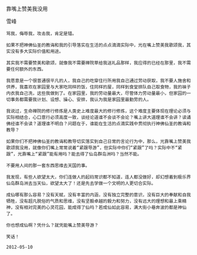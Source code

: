 靠嘴上赞美我没用

雪峰


    骂我，侮辱我，攻击我，肯定是错。

    如果不把神佛仙圣的教诲和我的引导落实在生活的点点滴滴实际中，光在嘴上赞美我歌颂我，其实没有多大实际价值和用途。

    其实我不需要赞美和歌颂，就像我不需要禅院草给我送礼品那样，我应得的已经在那里，我不需要任何额外的东西。

    我愿意是一个很普通很平凡的人，我自己的吃穿住行所用我自己通过劳动获取，我不要人施舍和供养，我喜欢在家园里与大家吃同样的饭，住同样的屋，同样到食堂排队自己取食物，我的袜子内衣我自己洗，这些我做到了。在家园里，我的劳动量最大，尽管体力劳动量最小，但家园的一切事务都需要我计划、设想、操心、安排，我认为我是家园里最勤劳的人。

    我说过，生命禅院的修行修炼是人类史上难度最大的修行修炼，这个难度主要体现在理论必须与实际相结合，心口意行必须高度一致，谈经论道谁不会谈不会论？嘴上讲大道理谁不会讲？读诵佛经谁不会读？道理谁不明白？问题在于，谁能在生活的点滴实践中贯彻执行神佛仙圣的教诲和教导？

    如果你们不把神佛仙圣的教诲和教导切实落实到自己日常的言论行为中，那么，光靠嘴上赞美我歌颂我没用，就像你们嘴上常常说着“紧跟导游”，但实际中你们“紧跟”了吗？实际中不“紧跟”，光靠嘴上“紧跟”能有用吗？能去得了仙岛群岛洲吗？当然不能。

    不要用人间的那一套东西思维去天国的事。

    我发现，有些人欲望太大，你们连做人的起码常识都不知道，连人都没做好，却幻想着到极乐界仙岛群岛洲去当天仙，欲望太大了！还是先去学做一个文明的人更切合实际。

    成仙哪有那么容易？没有天赋，没有丰富的内涵，没有独立完整的意识，没有巨大的奉献和自我牺牲，没有超凡脱俗的气质和思维，没有坚毅卓越的毅力和努力，没有远大的理想和最上乘精神，没有相对完美的心灵花园，能成得了仙吗？若成仙如此容易，满大街小巷奔波的都是神仙了。

    你也想成仙啊？凭什么？就凭能嘴上赞美导游？

    笑话！

    2012-05-10 



